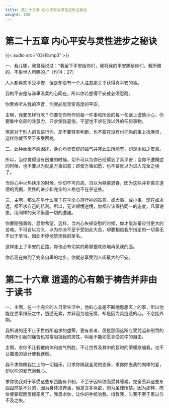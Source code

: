 ```yaml
---
title: 第二十五章 内心平安与灵性进步之秘诀
weight: 180
---
```

# 第二十五章 内心平安与灵性进步之秘诀

{{< audio src="03/18.mp3" >}}

一、我儿哪，我曾经说过：“我留下平安给你们，我将我的平安赐给你们，我所赐的，不象世人所赐的。”（约14：27）

人人都喜欢享受平安，但是却没有一个人注意那关乎获得真平安的事。

我的平安是与谦卑温柔的心同在，所以你若想得平安就必须忍耐。

你若肯听从我的声音，你就必能享受高度的平安。

主啊，我要怎样行呢？你要在你所作的每一件事和所说的每一句话上谨慎小心，你要集中全部的注意力，只求使我喜悦，不望也不求在我以外的任何事物。

但是对于别人的言语行为，却不要轻率判断，也不要在没有付托你的事上找麻烦，这样你就不至于多受困扰。

二、此种丝毫不感困扰，身心均觉安舒的福气并非此生所能有，却是永恒之安息。

所以，当你觉得没有困难的时候，切不可以为你已经得到了真平安；当你不遭横逆的时候，也不要以为就是万事如意；即使万事如愿，也不要就以为进入完全之境了。

当你心中火热快乐的时候，你切不可自高，自以为特蒙恩眷，因为这些并非真实道德的凭据，灵性的进步和完全的人格也不在乎这些。

三、主啊，那么在乎什么呢？在乎全心遵行神的旨意，或大事、或小事。现在或永远，都不求自己的私利。所以，无论顺境逆境，你都应该保持同一的态度，凡事谢恩，用同样的天平衡量一切的遭遇。

你要刚强勇敢，忍耐希望，这样，当内心失掉安慰的时候，你才能准备应付更大的苦难。不可自以为义，以为你决不至于受如此大苦，却要相信我所指定的一切事无不出于至当，因此不停地赞扬我的圣名。

这样走上了平安的正路，你也必有切实的希望要欢欣地再见我的面。

你若现在做到了完全自卑的地步，你就必享受到人间最大的平安。

# 第二十六章 逍遥的心有赖于祷告并非由于读书

一、主啊，在一个完全的人日常生活中，他的心总是不断地思想天上的事，所以他能在世事纷纭之中，逍遥无累，并非因为他无情，却是因为具逍遥的心，不恋挂外物。

我所说的还不止于世俗所追求的虚荣，更有甚者，便是那因这所应受咒诅和刑罚的肉体所引起的痛苦也常常阻挡我的灵性，叫我不能如愿享受灵中的自由。

主啊，求你不让我被肉体和血气所胜，不让世界及其中的暂时的荣耀欺骗我，也不让魔鬼的诡计使我跌倒。

我不求你赐我世上的一切福乐，只求你赐我圣灵的恩膏，求你除去我的肉体的爱，却以你的爱充满我心。

求你使我对于享受这些东西能有节制，不至于因纵欲而受其缠累。完全丢弃这些东西固然是不对的，因为身体须养活，但是贪多纵欲，却为圣律所禁。因为那样，肉体便要起而反叛圣灵了，我恳求你，让你的手统治我、指教我，叫我不至于患过与不及之失。
